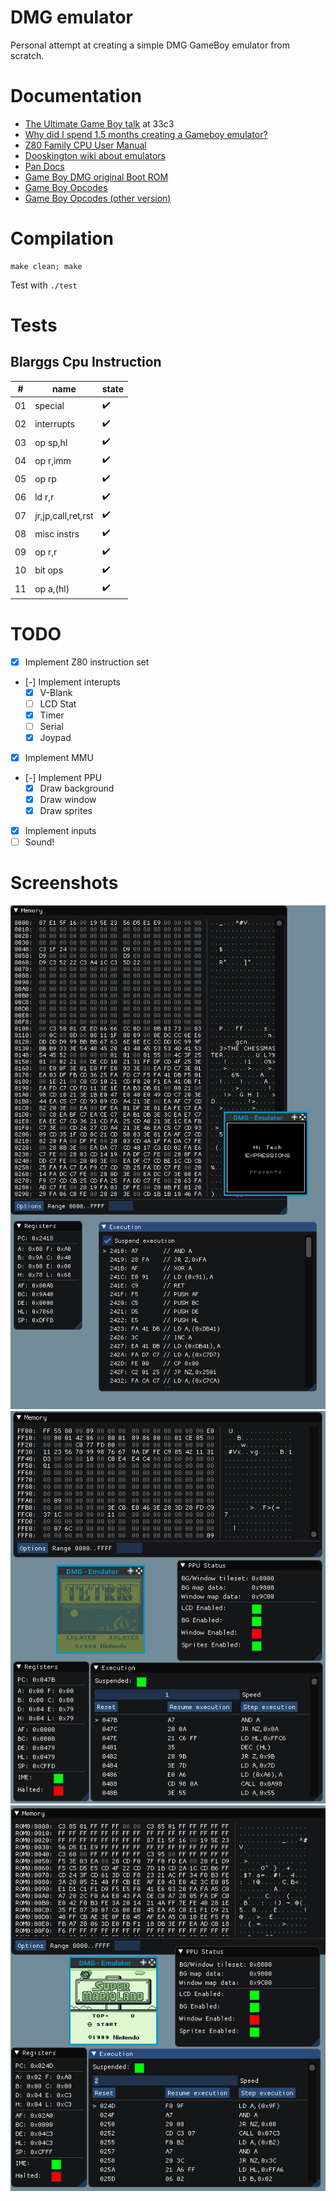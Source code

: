 # DMG emulator

Personal attempt at creating a simple DMG GameBoy emulator from scratch.

# Documentation

* [The Ultimate Game Boy talk](https://www.youtube.com/watch?v=HyzD8pNlpwI) at 33c3
* [Why did I spend 1.5 months creating a Gameboy emulator?](http://blog.rekawek.eu/2017/02/09/coffee-gb/)
* [Z80 Family CPU User Manual](http://www.myquest.nl/z80undocumented/z80cpu_um.pdf)
* [Dooskington wiki about emulators](https://github.com/Dooskington/GameLad/wiki)
* [Pan Docs](http://bgb.bircd.org/pandocs.htm)
* [Game Boy DMG original Boot ROM](http://gbdev.gg8.se/wiki/articles/Gameboy_Bootstrap_ROM)
* [Game Boy Opcodes](http://www.pastraiser.com/cpu/gameboy/gameboy_opcodes.html)
* [Game Boy Opcodes (other version)](https://gamehacking.org/faqs/GameBoy_Z80_Opcode_Map.html)

# Compilation

```
make clean; make
```

Test with `./test`

# Tests

## Blarggs Cpu Instruction

|# |name               |state             |
|- |-                  |-                 |
|01|special            |:heavy_check_mark:|
|02|interrupts         |:heavy_check_mark:|
|03|op sp,hl           |:heavy_check_mark:|
|04|op r,imm           |:heavy_check_mark:|
|05|op rp              |:heavy_check_mark:|
|06|ld r,r             |:heavy_check_mark:|
|07|jr,jp,call,ret,rst |:heavy_check_mark:|
|08|misc instrs        |:heavy_check_mark:|
|09|op r,r             |:heavy_check_mark:|
|10|bit ops            |:heavy_check_mark:|
|11|op a,(hl)          |:heavy_check_mark:|

# TODO

* [x] Implement Z80 instruction set
* [-] Implement interupts
    * [x] V-Blank
    * [ ] LCD Stat
    * [x] Timer
    * [ ] Serial
    * [x] Joypad
* [x] Implement MMU
* [-] Implement PPU
    * [x] Draw background
    * [x] Draw window
    * [x] Draw sprites
* [x] Implement inputs
* [ ] Sound!

# Screenshots

![Debugger](img/debugger.png)
![Debugger](img/tetris.png)
![Debugger](img/super_mario.png)
